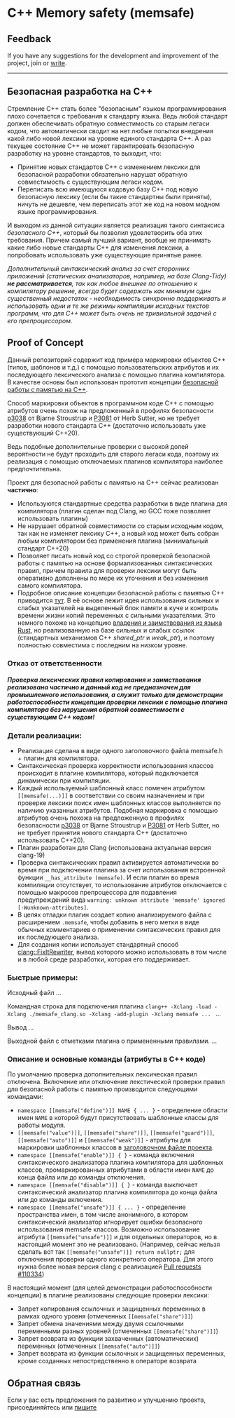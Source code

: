 # C++ Memory safety (memsafe)




## Feedback
If you have any suggestions for the development and improvement of the project, join or [write](https://github.com/rsashka/memsafe/discussions).


---


## Безопасная разработка на С++

Стремление С++ стать  более "безопасным" языком программирования плохо сочетается с требования к стандарту языка. 
Ведь любой стандарт должен обеспечивать обратную совместимость со старым легаси кодом, 
что автоматически сводит на нет любые попытки внедрения какой либо новой лексики на уровне единого стандарта С++. 
А раз текущее состояние С++ не может гарантировать безопасную разработку на уровне стандартов, то выходит, что:
- Принятие новых стандартов С++ с изменением лексики для безопасной разработки обязательно нарушат обратную совместимость с существующим легаси кодом.
- Переписать всю имеющуюся кодовую базу С++ под новую безопасную лексику (если бы такие стандартны были приняты), 
ничуть не дешевле, чем переписать этот же код на новом модном языке программирования.

И выходом из данной ситуации является реализация такого синтаксиса *безопасного С++*, 
который бы позволил удовлетворить оба этих требования. Причем самый лучший вариант, 
вообще не принимать какие либо новые стандарты С++ для изменения лексики, 
а попробовать использовать уже существующие принятые ранее.

*Дополнительный синтаксический анализ за счет сторонних приложений (статических анализаторов, 
например, на базе Clang-Tidy) **не рассматривается**, так как любое внешнее по отношению к компилятору решение, 
всегда будет содержать как минимум один существенный недостаток - 
необходимость синхронно поддерживать и использовать одни и те же режимы компиляции исходных текстов программ, 
что для С++ может быть очень не тривиальной задачей с его препроцессором.*

## Proof of Concept

Данный репозиторий содержит код примера маркировки объектов С++ (типов, шаблонов и т.д.) 
с помощью пользовательских атрибутов и их последующего лексического анализа с помощью плагина компилятора. 
В качестве основы был использован прототип концепции [безопасной работы с памятью на С++](https://github.com/rsashka/memsafe/blob/main/memsafe_concept.md).

Способ маркировки объектов в программном коде С++ с помощью атрибутов очень похож на предложенный в профилях безопасности 
[p3038](https://www.open-std.org/jtc1/sc22/wg21/docs/papers/2023/p3038r0.pdf) от Bjarne Stroustrup 
и [P3081](https://isocpp.org/files/papers/P3081R0.pdf) от Herb Sutter, 
но не требует разработки нового стандарта С++ (достаточно использовать уже существующий С++20).

Ведь подобные дополнительные проверки с высокой долей вероятности не будут проходить для старого легаси кода, 
поэтому их реализация с помощью отключаемых плагинов компилятора наиболее предпочтительна.

Проект для безопасной работы с памятью на С++ сейчас реализован **частично**:
- Используются стандартные средства разработки в виде плагина для компилятора 
(плагин сделан под Clang, но GCC тоже позволяет использовать плагины)
- Не нарушает обратной совместимости со старым исходным кодом, так как не изменяет лексику С++, 
а новый код может быть собран любым компилятором без применения плагина (минимальный стандарт C++20)
- Позволяет писать новый код со строгой проверкой безопасной работы с памятью на основе формализованных синтаксических правил, 
причем правила для проверки лексики могут быть оперативно дополнены по мере их уточнения и без изменения самого компилятора.
- Подробное описание концепции безопасной работы с памятью С++ приводится [тут](https://github.com/rsashka/memsafe/blob/main/memsafe_concept.md). 
В её основе лежит идея использования сильных и слабых указателей на выделенный блок памяти в куче 
и контроль времени жизни копий переменных с сильными указателями. 
Это немного похоже на концепцию [владения и заимствования из языка Rust](https://doc.rust-lang.org/book/ch04-00-understanding-ownership.html), 
но реализованную на базе сильных и слабых ссылок (стандартных механизмов С++ *shared_ptr* и *weak_ptr*), 
и поэтому полностью совместима с последним на низком уровне.

### Отказ от ответственности

##### *Проверка лексических правил копирования и заимствования реализована частично и данный код не предназначен для промышленного использования, а служит только для демонстрации работоспособности концепции проверки лексики с помощью плагина компилятора без нарушения обратной совместимости с существующим С++ кодом!*


### Детали реализации:
- Реализация сделана в виде одного заголовочного файла memsafe.h + плагин для компилятора. 
- Синтаксическая проверка корректности использования классов происходит в плагине компилятора, который подключается динамически при компиляции.
- Каждый используемый шаблонный класс помечен атрибутом `[[memsafe(...)]]` в соответствии со своим назначением 
и при проверке лексики поиск имен шаблонных классов выполняется по наличию указанных атрибутов. 
Подобная маркировка с помощью атрибутов очень похожа на предложенную в профилях безопасности 
[p3038](https://www.open-std.org/jtc1/sc22/wg21/docs/papers/2023/p3038r0.pdf) от Bjarne Stroustrup и 
[P3081](https://isocpp.org/files/papers/P3081R0.pdf) от Herb Sutter, 
но не требует принятия нового стандарта С++ (достаточно использовать С++20).
- Плагин разработан для Clang (использована актуальная версия clang-19)
- Проверка синтаксических правил активируется автоматически во время при подключении плагина 
за счет использования встроенной функции  `__has_attribute (memsafe)`. 
И если плагин во время компиляции отсутствует, то использование атрибутов отключается с помощью макросов препроцессора 
для подавления предупреждений вида `warning: unknown attribute 'memsafe' ignored [-Wunknown-attributes]`.
- В целях отладки плагин создает копию анализируемого файла с расширением `.memsafe`, 
чтобы добавить в него метки в виде обычных комментариев о применении синтаксических правил для их последующего анализа.
- Для создания копии использует стандартный способ [clang::FixItRewriter](https://habr.com/ru/articles/872268/), 
вывод которого можно использовать в том числе и в любой среде разработки, которая его поддерживает.

### Быстрые примеры:

Исходный файл 
...

Командная строка для подключения плагина `clang++ -Xclang -load -Xclang ./memsafe_clang.so -Xclang -add-plugin -Xclang memsafe ... ` 
...

Вывод
...

Выходной файл с отметками плагина о примененными правилами.
...



### Описание и основные команды (атрибуты в С++ коде)
По умолчанию проверка дополнительных лексическая правил отключена. 
Включение или отключение лекстической проверки правил для безопасной работы с памятью производится следующими командами:
- `namespace [[memsafe("define")]] NAME { ... }` - определение области имен `NAME` в которой будут присутствовать шаблонные классы для работы модуля.
- `[[memsafe("value")]]`, `[[memsafe("share")]]`, `[[memsafe("guard")]]`, `[[memsafe("auto")]]` и `[[memsafe("weak")]]` - атрибуты 
для маркировки шаблонных классов в [заголовочном файле проекта](https://github.com/rsashka/memsafe/blob/main/memsafe.h).
- `namespace [[memsafe("enable")]] { }` - команда включения синтаксического анализатора плагина компилятора для шаблонных классов, 
промаркированных атрибутами в области имен `NAME` до конца файла или до команды отключения.
- `namespace [[memsafe("disable")]] { }` - команда выключает синтаксический анализатор плагина компилятора до конца файла или до команды включения.
- `namespace [[memsafe("unsafe")]] { ... }` - определение пространства имен, в том числе анонимного, в котором синтаксический анализатор 
игнорирует ошибки безопасного использования memsafe классов. 
Возможно использование атрибута `[[memsafe("unsafe")]]` и для отдельных операторов, но в настоящий момент это не реализовано. 
(Например, сейчас нельзя сделать вот так `[[memsafe("unsafe")]] return nullptr;` для отключения проверки одного конкретного оператора. 
Для этого нужна более новая версия clang с реализацией [Pull requests #110334](https://github.com/llvm/llvm-project/pull/110334))

В настоящий момент (для целей демонстрации работоспособности концепции) в плагине реализованы следующие проверки лексики:
- Запрет копирования ссылочных и защищенных переменных в рамках одного уровня (отмеченных `[[memsafe("share")]]`)
- Запрет обмена значениями между двумя ссылочными переменными разных уровней (отмеченных `[[memsafe("share")]]`)
- Запрет возврата из функции захваченных (автоматических) переменных (отмеченных `[[memsafe("auto")]]`)
- Запрет возврата из функции ссылочных и защищенных переменных, кроме созданных непостредственно в операторе возврата


## Обратная связь
Если у вас есть предложения по развитию и улучшению проекта, присоединяйтесь или [пишите](https://github.com/rsashka/memsafe/discussions)

